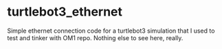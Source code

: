 # turtlebot3_ethernet

Simple ethernet connection code for a turtlebot3 simulation that I used to test and tinker with OM1 repo. 
Nothing else to see here, really. 
